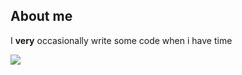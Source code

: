## About me

           
I **very** occasionally write some code when i have time


![](https://img.shields.io/github/followers/Addy32?style=for-the-badge)

